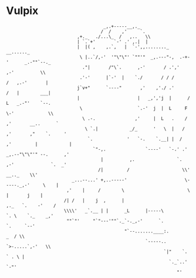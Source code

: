 # Vulpix
                                         _,.+-----__,._
                                        /  /    ,'     `.
                               ,+._   ./...\_  /   ,..   \\
                               | `.`+'       `-' .' ,.|  |
                               |  |( ,    ,.`,   |  `-',,........_       __......_
                                \ |..`/,-'  '"\"\"' `""'"  _,.---"-,  .-+-'      _.-""`--._
                                 ."|       /"\`.      ,-'       / .','      ,-'          \\
                                .'-'      |`-'  |    `./       / / /       /   ,.-'       |
                               j`v+"      `----"       ,'    ,'./ .'      /   |        ___|
                               |                      |   _,','j  |      /    L   _.-"'    `--.
                                \                     `.-'  j  |  L     F      \-'             \\
                                 \ .-.               ,'     |  L   .    /    ,'       __..      `
                                  \ `.|            _/_      '   \  |   /   ,'       ,"    `.     '
                                   `.             '   `-.    `.__| |  /  ,'         |            |
                                     `"-,.               `----'   `-.' .'   _,.--"\"\"'" --.      ,'
                                        |          ,.                `.  ,-'              `.  _'
                                       /|         /                    \\'          __.._    \\'
                             _...--...' +,..-----'                      \-----._,-'     \    |
                           ,'    |     /        \                        \      |       j    |
                          /| /   |    j  ,      |                         ,._   `.    -'    /
                          \\\\'   _`.__ | |      _L      |-----\            `. \    `._    _,'
                           ""`"'     "`"---'""`._`-._,-'      `.              `.     `--'
                                                 "`--.......____:.         _  / \\
                                                         `-----.. `>-.....`,-'   \\
                                                                `|"    `.  ` . \ |
                                                                  `._`..'    `-"'
                                                                     "'
